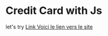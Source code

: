 # Credit Card with Js

let's try [Link Voici le lien vers le site ](https://bodartflorian.github.io/Credit_Card_js/)


